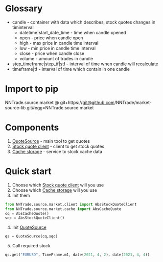 # Glossary
- candle - container with data which describes, stock quotes changes in timinterval
  - datetime|start_date_time - time when candle opened
  - open - price when candle open
  - high - max price in candle time interval
  - low - min price in candle time interval 
  - close - price when candle close
  - volume - amount of trades in candle
- step_timeframe|step_tf|stf - interval of time when candle will recalculate
- timeframe|tf - interval of time which contain in one candle

# Import to pip
NNTrade.source.market @ git+https://git@github.com/NNTrade/market-source-lib.git#egg=NNTrade.source.market

# Components
1. [QuoteSource](./docs/quote_source.md) - main tool to get quotes
2. [Stock quote client](./docs/stock_quote_client.md) - client to get stock quotes
3. [Cache storage](./docs/cache_storage.md) - service to stock cache data

# Quick start
1. Choose which [Stock quote client](./docs/stock_quote_client.md) will you use
2. Choose which [Cache storage](./docs/cache_storage.md) will you use
3. Init them
```python
from NNTrade.source.market.client import AbsStockQuoteClient
from NNTrade.source.market.cache import AbsCacheQuote
cq = AbsCacheQuote()
sqc = AbsStockQuoteClient()
```
4. Init [QuoteSource](./docs/quote_source.md)
```python
qs = QuoteSource(cq,sqc)
```
5. Call required stock
```python
qs.get("EURUSD", TimeFrame.m1, date(2021, 4, 2), date(2021, 4, 4))
```


